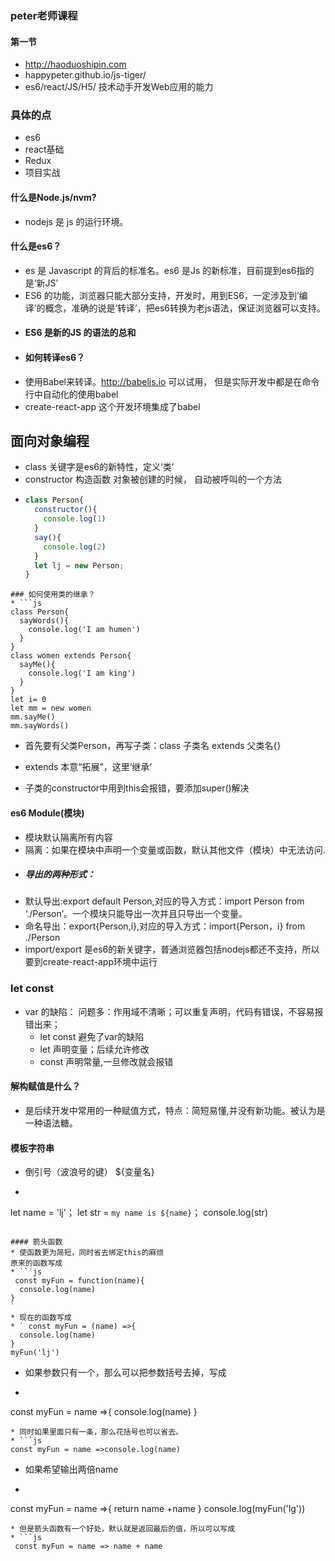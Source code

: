 ### peter老师课程

#### 第一节
* http://haoduoshipin.com
* happypeter.github.io/js-tiger/
* es6/react/JS/H5/ 技术动手开发Web应用的能力
### 具体的点
* es6
* react基础
* Redux
* 项目实战
#### 什么是Node.js/nvm?
* nodejs 是 js 的运行环境。
#### 什么是es6？
* es 是 Javascript 的背后的标准名。es6 是Js 的新标准，目前提到es6指的是‘新JS’
* ES6 的功能，浏览器只能大部分支持，开发时，用到ES6，一定涉及到’编译’的概念，准确的说是‘转译’，把es6转换为老js语法，保证浏览器可以支持。
* #### ES6 是新的JS 的语法的总和
* #### 如何转译es6？
* 使用Babel来转译。http://babeljs.io 可以试用，  但是实际开发中都是在命令行中自动化的使用babel
* create-react-app 这个开发环境集成了babel


## 面向对象编程
* class 关键字是es6的新特性，定义‘类’
* constructor 构造函数 对象被创建的时候， 自动被呼叫的一个方法
* ```js
  class Person{
    constructor(){
      console.log(1)
    }
    say(){
      console.log(2)
    }
    let lj = new Person;
  }
```
### 如何使用类的继承？
* ```js
class Person{
  sayWords(){
    console.log('I am humen')
  }
}
class women extends Person{
  sayMe(){
    console.log('I am king')
  }
}
let i= 0
let mm = new women
mm.sayMe()
mm.sayWords()
```
* 首先要有父类Person，再写子类：class 子类名 extends 父类名{}
* extends 本意“拓展”，这里‘继承’

* 子类的constructor中用到this会报错，要添加super()解决


#### es6 Module(模块)
* 模块默认隔离所有内容
* 隔离：如果在模块中声明一个变量或函数，默认其他文件（模块）中无法访问.
* ##### 导出的两种形式：
* 默认导出:export default Person,对应的导入方式：import Person from ‘./Person’。一个模块只能导出一次并且只导出一个变量。
* 命名导出：export{Person,i},对应的导入方式：import{Person，i} from ./Person
* import/export 是es6的新关键字，普通浏览器包括nodejs都还不支持，所以要到create-react-app环境中运行

### let const
* var 的缺陷：
  问题多：作用域不清晰；可以重复声明，代码有错误，不容易报错出来；
  * let const 避免了var的缺陷
  * let 声明变量；后续允许修改
  * const 声明常量,一旦修改就会报错
#### 解构赋值是什么？
* 是后续开发中常用的一种赋值方式，特点：简短易懂,并没有新功能。被认为是一种语法糖。

#### 模板字符串
* 倒引号（波浪号的键）  ${变量名}
* ```js
 let name = 'lj'；
let str = `my name is ${name}`；
console.log(str)
```

#### 箭头函数
* 使函数更为简短，同时省去绑定this的麻烦
原来的函数写成
* ```js
 const myFun = function(name){
  console.log(name)
}
`
* 现在的函数写成
* ` const myFun = (name) =>{
  console.log(name)
}
myFun('lj')
```
* 如果参数只有一个，那么可以把参数括号去掉，写成

* ```js
 const myFun = name =>{
  console.log(name)
}
```
* 同时如果里面只有一条，那么花括号也可以省去。
* ```js
const myFun = name =>console.log(name)
```
* 如果希望输出两倍name
* ```js
 const myFun = name =>{
  return name +name
}
console.log(myFun('lg'))
```
* 但是箭头函数有一个好处，默认就是返回最后的值，所以可以写成
* ```js
 const myFun = name => name + name
```

